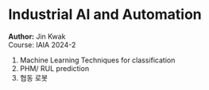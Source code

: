 # Industrial AI and Automation
**Author:** Jin Kwak   
Course: IAIA 2024-2   
1. Machine Learning Techniques for classification
2. PHM/ RUL prediction
3. 협동 로봇
